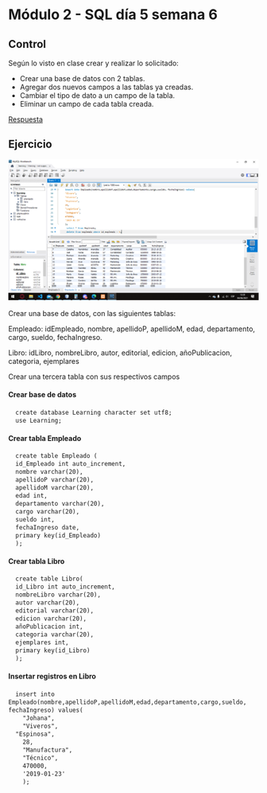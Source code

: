 # Módulo 2 - SQL día 5 semana 6

## Control
Según lo visto en clase crear y realizar lo solicitado:
- Crear una base de datos con 2 tablas.
- Agregar dos nuevos campos a las tablas ya creadas.
- Cambiar el tipo de dato a un campo de la tabla.
- Eliminar un campo de cada tabla creada.

[Respuesta](https://github.com/SebaFarias/modulo_lenguaje_de_consultas_a-_una-_base_de_datos/blob/master/SQL/04-06-2021/Control.txt)

## Ejercicio
![Captura](https://raw.githubusercontent.com/SebaFarias/modulo_lenguaje_de_consultas_a-_una-_base_de_datos/master/SQL/04-06-2021/Captura.png)

Crear una base de datos, con las siguientes tablas:

Empleado: idEmpleado, nombre, apellidoP, apellidoM, edad, departamento, cargo, sueldo, fechaIngreso.

Libro: idLibro, nombreLibro, autor, editorial, edicion, añoPublicacion, categoria, ejemplares

Crear una tercera tabla con sus respectivos campos

#### Crear base de datos
      create database Learning character set utf8;
      use Learning;
#### Crear tabla Empleado
      create table Empleado (
      id_Empleado int auto_increment,
      nombre varchar(20),
      apellidoP varchar(20),
      apellidoM varchar(20),
      edad int,
      departamento varchar(20),
      cargo varchar(20),
      sueldo int,
      fechaIngreso date,
      primary key(id_Empleado)
      );
#### Crear tabla Libro
      create table Libro(
      id_Libro int auto_increment,
      nombreLibro varchar(20),
      autor varchar(20),
      editorial varchar(20),
      edicion varchar(20),
      añoPublicacion int,
      categoria varchar(20),
      ejemplares int,
      primary key(id_Libro)
      );
#### Insertar registros en Libro 
      insert into Empleado(nombre,apellidoP,apellidoM,edad,departamento,cargo,sueldo, fechaIngreso) values(
	    "Johana",
	    "Viveros",
      "Espinosa",
	    28,
	    "Manufactura",
	    "Técnico",
	    470000,
	    '2019-01-23'
	    );
